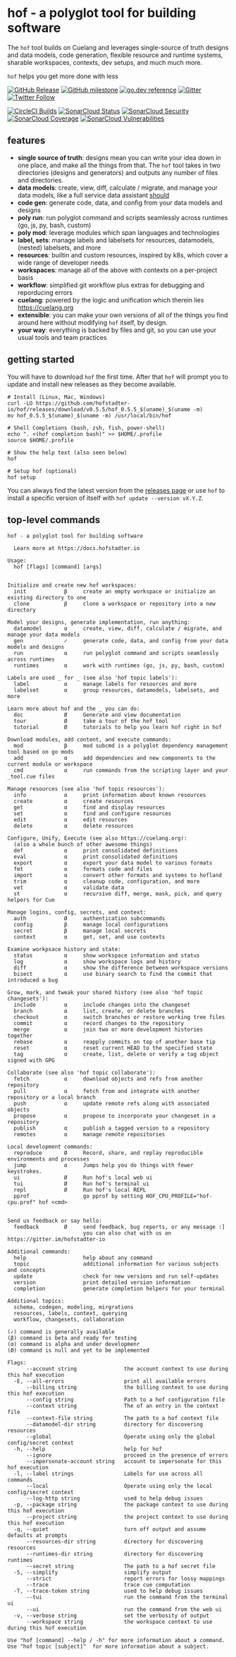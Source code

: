 # hof - a polyglot tool for building software

The `hof` tool builds on Cuelang and
leverages single-source of truth designs and data models,
code generation, flexible resource and runtime systems,
sharable workspaces, contexts, dev setups,
and much much more.

`hof` helps you get more done with less

[![GitHub Release](https://img.shields.io/github/v/release/hofstadter-io/hof)](https://github.com/hofstadter-io/hof/releases)
[![GitHub milestone](https://img.shields.io/github/milestones/progress/hofstadter-io/hof/2)](https://github.com/hofstadter-io/hof/projects/1)
[![go.dev reference](https://img.shields.io/badge/go.dev-reference-007d9c?logo=go&logoColor=white)](https://pkg.go.dev/mod/github.com/hofstadter-io/hof)
[![Gitter](https://img.shields.io/gitter/room/hofstadter/hof)](https://gitter.im/hofstadter-io)
[![Twitter Follow](https://img.shields.io/twitter/follow/hofstadter_io?style=social)](https://twitter.com/hofstadter_io)

[![CircleCI Builds](https://circleci.com/gh/hofstadter-io/hof.svg?style=shield)](https://circleci.com/gh/hofstadter-io/workflows/hof)
[![SonarCloud Status](https://sonarcloud.io/api/project_badges/measure?project=hofstadter-io_hof&metric=alert_status)](https://sonarcloud.io/dashboard?id=hofstadter-io_hof)
[![SonarCloud Security](https://sonarcloud.io/api/project_badges/measure?project=hofstadter-io_hof&metric=security_rating)](https://sonarcloud.io/dashboard?id=hofstadter-io_hof)
[![SonarCloud Coverage](https://sonarcloud.io/api/project_badges/measure?project=hofstadter-io_hof&metric=coverage)](https://sonarcloud.io/component_measures/metric/coverage/list?id=hofstadter-io_hof)
[![SonarCloud Vulnerabilities](https://sonarcloud.io/api/project_badges/measure?project=hofstadter-io_hof&metric=vulnerabilities)](https://sonarcloud.io/component_measures/metric/security_rating/list?id=hofstadter-io_hof)

## features

- __single source of truth__: designs mean you can write your idea down in one place, and make all the things from that.
  The `hof` tool takes in two directories (designs and generators) and outputs any number of files and directories.
- __data models__: create, view, diff, calculate / migrate, and manage your data models, like a full service data assistant [should](should)
- __code gen__: generate code, data, and config from your data models and designs
- __poly run__: run polyglot command and scripts seamlessly across runtimes (go, js, py, bash, custom)
- __poly mod__: leverage modules which span languages and technologies
- __label, sets__: manage labels and labelsets for resources, datamodels, (nested) labelsets, and more
- __resources__: builtin and custom resources, inspired by k8s, which cover a wide range of developer needs
- __workspaces__: manage all of the above with contexts on a per-project basis
- __workflow__: simplified git workflow plus extras for debugging and reporducing errors
- __cuelang__: powered by the logic and unification which therein lies https://cuelang.org
- __extensible__: you can make your own versions of all of the things you find around here without modifying `hof` itself, by design.
- __your way__: everything is backed by files and git, so you can use your usual tools and team practices

## getting started

You will have to download `hof` the first time.
After that `hof` will prompt you to update and
install new releases as they become available.

```text
# Install (Linux, Mac, Windows)
curl -LO https://github.com/hofstadter-io/hof/releases/download/v0.5.5/hof_0.5.5_$(uname)_$(uname -m)
mv hof_0.5.5_$(uname)_$(uname -m) /usr/local/bin/hof

# Shell Completions (bash, zsh, fish, power-shell)
echo ". <(hof completion bash)" >> $HOME/.profile
source $HOME/.profile

# Show the help text (also seen below)
hof

# Setup hof (optional)
hof setup
```

You can always find the latest version from the
[releases page](https://github.com/hofstadter-io/hof/releases)
or use `hof` to install a specific version of itself with `hof update --version vX.Y.Z`.



## top-level commands

```text
hof - a polyglot tool for building software

  Learn more at https://docs.hofstadter.io

Usage:
  hof [flags] [command] [args]


Initialize and create new hof workspaces:
  init            β     create an empty workspace or initialize an existing directory to one
  clone           β     clone a workspace or repository into a new directory

Model your designs, generate implementation, run anything:
  datamodel       α     create, view, diff, calculate / migrate, and manage your data models
  gen             ✓     generate code, data, and config from your data models and designs
  run             α     run polyglot command and scripts seamlessly across runtimes
  runtimes        α     work with runtimes (go, js, py, bash, custom)

Labels are used _ for _ (see also 'hof topic labels'):
  label           α     manage labels for resources and more
  labelset        α     group resources, datamodels, labelsets, and more

Learn more about hof and the _ you can do:
  doc             Ø     Generate and view documentation
  tour            Ø     take a tour of the hof tool
  tutorial        Ø     tutorials to help you learn hof right in hof

Download modules, add content, and execute commands:
  mod             β     mod subcmd is a polyglot dependency management tool based on go mods
  add             α     add dependencies and new components to the current module or workspace
  cmd             α     run commands from the scripting layer and your _tool.cue files

Manage resources (see also 'hof topic resources'):
  info            α     print information about known resources
  create          α     create resources
  get             α     find and display resources
  set             α     find and configure resources
  edit            α     edit resources
  delete          α     delete resources

Configure, Unify, Execute (see also https://cuelang.org):
  (also a whole bunch of other awesome things)
  def             α     print consolidated definitions
  eval            α     print consolidated definitions
  export          α     export your data model to various formats
  fmt             α     formats code and files
  import          α     convert other formats and systems to hofland
  trim            α     cleanup code, configuration, and more
  vet             α     validate data
  st              α     recursive diff, merge, mask, pick, and query helpers for Cue

Manage logins, config, secrets, and context:
  auth            Ø     authentication subcommands
  config          β     manage local configurations
  secret          β     manage local secrets
  context         α     get, set, and use contexts

Examine workpsace history and state:
  status          α     show workspace information and status
  log             α     show workspace logs and history
  diff            α     show the difference between workspace versions
  bisect          α     use binary search to find the commit that introduced a bug

Grow, mark, and tweak your shared history (see also 'hof topic changesets'):
  include         α     include changes into the changeset
  branch          α     list, create, or delete branches
  checkout        α     switch branches or restore working tree files
  commit          α     record changes to the repository
  merge           α     join two or more development histories together
  rebase          α     reapply commits on top of another base tip
  reset           α     reset current HEAD to the specified state
  tag             α     create, list, delete or verify a tag object signed with GPG

Collaborate (see also 'hof topic collaborate'):
  fetch           α     download objects and refs from another repository
  pull            α     fetch from and integrate with another repository or a local branch
  push            α     update remote refs along with associated objects
  propose         α     propose to incorporate your changeset in a repository
  publish         α     publish a tagged version to a repository
  remotes         α     manage remote repositories

Local development commands:
  reproduce       Ø     Record, share, and replay reproducible environments and processes
  jump            α     Jumps help you do things with fewer keystrokes.
  ui              Ø     Run hof's local web ui
  tui             Ø     Run hof's terminal ui
  repl            Ø     Run hof's local REPL
  pprof                 go pprof by setting HOF_CPU_PROFILE="hof-cpu.prof" hof <cmd>


Send us feedback or say hello:
  feedback        Ø     send feedback, bug reports, or any message :]
                        you can also chat with us on https://gitter.im/hofstadter-io

Additional commands:
  help                  help about any command
  topic                 additional information for various subjects and concepts
  update                check for new versions and run self-updates
  version               print detailed version information
  completion            generate completion helpers for your terminal

Additional topics:
  schema, codegen, modeling, mirgrations
  resources, labels, context, querying
  workflow, changesets, collaboration

(✓) command is generally available
(β) command is beta and ready for testing
(α) command is alpha and under developmenr
(Ø) command is null and yet to be implemented

Flags:
      --account string               the account context to use during this hof execution
  -E, --all-errors                   print all available errors
      --billing string               the billing context to use during this hof execution
      --config string                Path to a hof configuration file
      --context string               The of an entry in the context file
      --context-file string          The path to a hof context file
      --datamodel-dir string         directory for discovering resources
      --global                       Operate using only the global config/secret context
  -h, --help                         help for hof
      --ignore                       proceed in the presence of errors
      --impersonate-account string   account to impersonate for this hof execution
  -l, --label strings                Labels for use across all commands
      --local                        Operate using only the local config/secret context
      --log-http string              used to help debug issues
  -p, --package string               the package context to use during this hof execution
      --project string               the project context to use during this hof execution
  -q, --quiet                        turn off output and assume defaults at prompts
      --resources-dir string         directory for discovering resources
      --runtimes-dir string          directory for discovering runtimes
      --secret string                The path to a hof secret file
  -S, --simplify                     simplify output
      --strict                       report errors for lossy mappings
      --trace                        trace cue computation
  -T, --trace-token string           used to help debug issues
      --tui                          run the command from the terminal ui
      --ui                           run the command from the web ui
  -v, --verbose string               set the verbosity of output
      --workspace string             the workspace context to use during this hof execution

Use "hof [command] --help / -h" for more information about a command.
Use "hof topic [subject]"  for more information about a subject.
```
